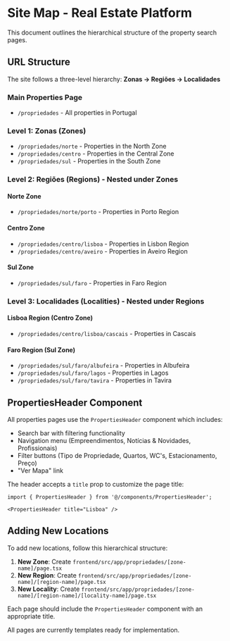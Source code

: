 # Site Map - Real Estate Platform

This document outlines the hierarchical structure of the property search pages.

## URL Structure

The site follows a three-level hierarchy: **Zonas → Regiões → Localidades**

### Main Properties Page
- `/propriedades` - All properties in Portugal

### Level 1: Zonas (Zones)
- `/propriedades/norte` - Properties in the North Zone
- `/propriedades/centro` - Properties in the Central Zone
- `/propriedades/sul` - Properties in the South Zone

### Level 2: Regiões (Regions) - Nested under Zones

#### Norte Zone
- `/propriedades/norte/porto` - Properties in Porto Region

#### Centro Zone
- `/propriedades/centro/lisboa` - Properties in Lisbon Region
- `/propriedades/centro/aveiro` - Properties in Aveiro Region

#### Sul Zone
- `/propriedades/sul/faro` - Properties in Faro Region

### Level 3: Localidades (Localities) - Nested under Regions

#### Lisboa Region (Centro Zone)
- `/propriedades/centro/lisboa/cascais` - Properties in Cascais

#### Faro Region (Sul Zone)
- `/propriedades/sul/faro/albufeira` - Properties in Albufeira
- `/propriedades/sul/faro/lagos` - Properties in Lagos
- `/propriedades/sul/faro/tavira` - Properties in Tavira

## PropertiesHeader Component

All properties pages use the `PropertiesHeader` component which includes:
- Search bar with filtering functionality
- Navigation menu (Empreendimentos, Notícias & Novidades, Profissionais)
- Filter buttons (Tipo de Propriedade, Quartos, WC's, Estacionamento, Preço)
- "Ver Mapa" link

The header accepts a `title` prop to customize the page title:

```tsx
import { PropertiesHeader } from '@/components/PropertiesHeader';

<PropertiesHeader title="Lisboa" />
```

## Adding New Locations

To add new locations, follow this hierarchical structure:

1. **New Zone**: Create `frontend/src/app/propriedades/[zone-name]/page.tsx`
2. **New Region**: Create `frontend/src/app/propriedades/[zone-name]/[region-name]/page.tsx`
3. **New Locality**: Create `frontend/src/app/propriedades/[zone-name]/[region-name]/[locality-name]/page.tsx`

Each page should include the `PropertiesHeader` component with an appropriate title.

All pages are currently templates ready for implementation.

